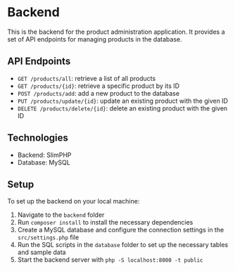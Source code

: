 # Backend

This is the backend for the product administration application. It provides a set of API endpoints for managing products in the database.

## API Endpoints

- `GET /products/all`: retrieve a list of all products
- `GET /products/{id}`: retrieve a specific product by its ID
- `POST /products/add`: add a new product to the database
- `PUT /products/update/{id}`: update an existing product with the given ID
- `DELETE /products/delete/{id}`: delete an existing product with the given ID

## Technologies

- Backend: SlimPHP
- Database: MySQL

## Setup

To set up the backend on your local machine:

1. Navigate to the `backend` folder
2. Run `composer install` to install the necessary dependencies
3. Create a MySQL database and configure the connection settings in the `src/settings.php` file
4. Run the SQL scripts in the `database` folder to set up the necessary tables and sample data
5. Start the backend server with `php -S localhost:8000 -t public`
